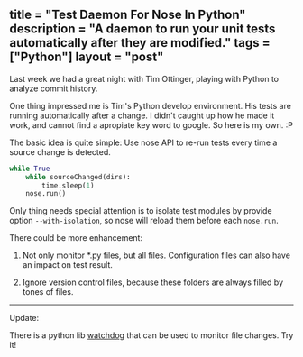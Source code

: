 title = "Test Daemon For Nose In Python"
description = "A daemon to run your unit tests automatically after they are modified."
tags = ["Python"]
layout = "post"
---

Last week we had a great night with Tim Ottinger, playing with Python to analyze commit history.

One thing impressed me is Tim's Python develop environment. His tests are running automatically after a change. I didn't caught up how he made it work, and cannot find a apropiate key word to google. So here is my own. :P

The basic idea is quite simple: Use nose API to re-run tests every time a source change is detected.

```python
while True
    while sourceChanged(dirs):
        time.sleep(1)
    nose.run()
```

Only thing needs special attention is to isolate test modules by provide option `--with-isolation`, so nose will reload them before each `nose.run`.

<script src="https://gist.github.com/xinhuang/7280997.js"></script>

There could be more enhancement:

1. Not only monitor \*.py files, but all files. Configuration files can also have an impact on test result.

2. Ignore version control files, because these folders are always filled by tones of files.

---

Update:

There is a python lib [watchdog](https://github.com/gorakhargosh/watchdog) that can be used to monitor file changes. Try it!
